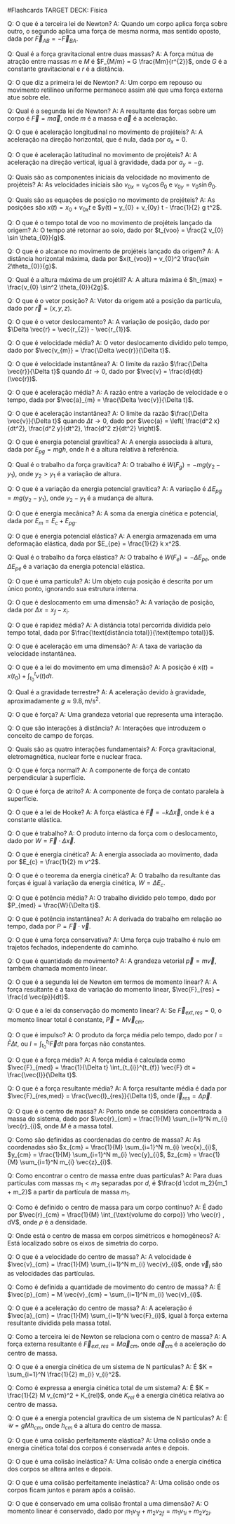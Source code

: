 #Flashcards 
TARGET DECK: Física


Q: O que é a terceira lei de Newton? 
A: Quando um corpo aplica força sobre outro, o segundo aplica uma força de mesma norma, mas sentido oposto, dada por $\vec{F}_{AB} = -\vec{F}_{BA}$.
<!--ID: 1750786654245-->



Q: Qual é a força gravitacional entre duas massas? 
A: A força mútua de atração entre massas $m$ e $M$ é $F_{M/m} = G \frac{Mm}{r^{2}}$, onde $G$ é a constante gravitacional e $r$ é a distância.
<!--ID: 1750786654252-->



Q: O que diz a primeira lei de Newton? 
A: Um corpo em repouso ou movimento retilíneo uniforme permanece assim até que uma força externa atue sobre ele.
<!--ID: 1750786654256-->



Q: Qual é a segunda lei de Newton? 
A: A resultante das forças sobre um corpo é $\vec{F} = m \vec{a}$, onde $m$ é a massa e $\vec{a}$ é a aceleração.
<!--ID: 1750786654261-->



Q: O que é aceleração longitudinal no movimento de projéteis? 
A: A aceleração na direção horizontal, que é nula, dada por $a_x = 0$.
<!--ID: 1750786654265-->



Q: O que é aceleração latitudinal no movimento de projéteis? 
A: A aceleração na direção vertical, igual à gravidade, dada por $a_y = -g$.
<!--ID: 1750786654269-->



Q: Quais são as componentes iniciais da velocidade no movimento de projéteis? 
A: As velocidades iniciais são $v_{0x} = v_{0} \cos \theta_{0}$ e $v_{0y} = v_{0} \sin \theta_{0}$.
<!--ID: 1750786654274-->



Q: Quais são as equações de posição no movimento de projéteis? 
A: As posições são $x(t) = x_{0} + v_{0x} t$ e $y(t) = y_{0} + v_{0y} t - \frac{1}{2} g t^2$.
<!--ID: 1750786654278-->



Q: O que é o tempo total de voo no movimento de projéteis lançado da origem? 
A: O tempo até retornar ao solo, dado por $t_{voo} = \frac{2 v_{0} \sin \theta_{0}}{g}$.
<!--ID: 1750786654283-->



Q: O que é o alcance no movimento de projéteis lançado da origem? 
A: A distância horizontal máxima, dada por $x(t_{voo}) = v_{0}^2 \frac{\sin 2\theta_{0}}{g}$.
<!--ID: 1750786654287-->



Q: Qual é a altura máxima de um projétil? 
A: A altura máxima é $h_{max} = \frac{v_{0} \sin^2 \theta_{0}}{2g}$.
<!--ID: 1750786654292-->



Q: O que é o vetor posição? 
A: Vetor da origem até a posição da partícula, dado por $\vec{r} = (x, y, z)$.
<!--ID: 1750786654296-->



Q: O que é o vetor deslocamento? 
A: A variação de posição, dado por $\Delta \vec{r} = \vec{r_{2}} - \vec{r_{1}}$.
<!--ID: 1750786654300-->



Q: O que é velocidade média? 
A: O vetor deslocamento dividido pelo tempo, dado por $\vec{v_{m}} = \frac{\Delta \vec{r}}{\Delta t}$.


Q: O que é velocidade instantânea? 
A: O limite da razão $\frac{\Delta \vec{r}}{\Delta t}$ quando $\Delta t \to 0$, dado por $\vec{v} = \frac{d}{dt}(\vec{r})$.


Q: O que é aceleração média? 
A: A razão entre a variação de velocidade e o tempo, dada por $\vec{a}_{m} = \frac{\Delta \vec{v}}{\Delta t}$.


Q: O que é aceleração instantânea? 
A: O limite da razão $\frac{\Delta \vec{v}}{\Delta t}$ quando $\Delta t \to 0$, dado por $\vec{a} = \left( \frac{d^2 x}{dt^2}, \frac{d^2 y}{dt^2}, \frac{d^2 z}{dt^2} \right)$.


Q: O que é energia potencial gravítica? 
A: A energia associada à altura, dada por $E_{pg} = m g h$, onde $h$ é a altura relativa à referência.
<!--ID: 1750786654312-->



Q: Qual é o trabalho da força gravítica? 
A: O trabalho é $W(F_{g}) = -m g (y_{2} - y_{1})$, onde $y_{2} > y_{1}$ é a variação de altura.
<!--ID: 1750786654316-->



Q: O que é a variação da energia potencial gravítica? 
A: A variação é $\Delta E_{pg} = m g (y_{2} - y_{1})$, onde $y_{2} - y_{1}$ é a mudança de altura.
<!--ID: 1750786654321-->



Q: O que é energia mecânica? 
A: A soma da energia cinética e potencial, dada por $E_{m} = E_{c} + E_{pg}$.
<!--ID: 1750786654325-->



Q: O que é energia potencial elástica? 
A: A energia armazenada em uma deformação elástica, dada por $E_{pe} = \frac{1}{2} k x^2$.
<!--ID: 1750786654330-->



Q: Qual é o trabalho da força elástica? 
A: O trabalho é $W(F_{e}) = -\Delta E_{pe}$, onde $\Delta E_{pe}$ é a variação da energia potencial elástica.
<!--ID: 1750786654334-->



Q: O que é uma partícula? 
A: Um objeto cuja posição é descrita por um único ponto, ignorando sua estrutura interna.
<!--ID: 1750786654339-->



Q: O que é deslocamento em uma dimensão? 
A: A variação de posição, dada por $\Delta x = x_{f} - x_{i}$.
<!--ID: 1750786654343-->



Q: O que é rapidez média? 
A: A distância total percorrida dividida pelo tempo total, dada por $\frac{\text{distância total}}{\text{tempo total}}$.


Q: O que é aceleração em uma dimensão? 
A: A taxa de variação da velocidade instantânea.
<!--ID: 1750786654349-->



Q: O que é a lei do movimento em uma dimensão? 
A: A posição é $x(t) = x(t_{0}) + \int_{t_{0}}^{t} v(t) dt$.
<!--ID: 1750786654354-->



Q: Qual é a gravidade terrestre? 
A: A aceleração devido à gravidade, aproximadamente $g \approx 9.8 , \text{m/s}^2$.
<!--ID: 1750786654358-->



Q: O que é força? 
A: Uma grandeza vetorial que representa uma interação.
<!--ID: 1750786654363-->



Q: O que são interações à distância? 
A: Interações que introduzem o conceito de campo de forças.
<!--ID: 1750786654368-->



Q: Quais são as quatro interações fundamentais? 
A: Força gravitacional, eletromagnética, nuclear forte e nuclear fraca.
<!--ID: 1750786654372-->



Q: O que é força normal? 
A: A componente de força de contato perpendicular à superfície.
<!--ID: 1750786654377-->



Q: O que é força de atrito? 
A: A componente de força de contato paralela à superfície.
<!--ID: 1750786654381-->



Q: O que é a lei de Hooke? 
A: A força elástica é $\vec{F} = -k \Delta \vec{x}$, onde $k$ é a constante elástica.
<!--ID: 1750786654386-->



Q: O que é trabalho? 
A: O produto interno da força com o deslocamento, dado por $W = \vec{F} \cdot \Delta \vec{x}$.
<!--ID: 1750786654391-->



Q: O que é energia cinética? 
A: A energia associada ao movimento, dada por $E_{c} = \frac{1}{2} m v^2$.
<!--ID: 1750786654395-->



Q: O que é o teorema da energia cinética? 
A: O trabalho da resultante das forças é igual à variação da energia cinética, $W = \Delta E_{c}$.
<!--ID: 1750786654400-->



Q: O que é potência média? 
A: O trabalho dividido pelo tempo, dado por $P_{med} = \frac{W}{\Delta t}$.
<!--ID: 1750786654404-->



Q: O que é potência instantânea? 
A: A derivada do trabalho em relação ao tempo, dada por $P = \vec{F} \cdot \vec{v}$.
<!--ID: 1750786654410-->



Q: O que é uma força conservativa? 
A: Uma força cujo trabalho é nulo em trajetos fechados, independente do caminho.
<!--ID: 1750786654414-->



Q: O que é quantidade de movimento? 
A: A grandeza vetorial $\vec{p} = m \vec{v}$, também chamada momento linear.
<!--ID: 1750786654420-->



Q: O que é a segunda lei de Newton em termos de momento linear? 
A: A força resultante é a taxa de variação do momento linear, $\vec{F}_{res} = \frac{d \vec{p}}{dt}$.
<!--ID: 1750786654424-->



Q: O que é a lei da conservação do momento linear? 
A: Se $\vec{F}_{ext,res} = 0$, o momento linear total é constante, $\vec{P} = M \vec{v}_{cm}$.
<!--ID: 1750786654428-->



Q: O que é impulso? 
A: O produto da força média pelo tempo, dado por $I = \bar{F} \Delta t$, ou $I = \int_{t_{0}}^{t_{1}} \vec{F} dt$ para forças não constantes.
<!--ID: 1750786654433-->


Q: O que é a força média? 
A: A força média é calculada como $\vec{F}_{med} = \frac{1}{\Delta t} \int_{t_{i}}^{t_{f}} \vec{F} dt = \frac{\vec{I}}{\Delta t}$.
<!--ID: 1750885046137-->



Q: O que é a força resultante média? 
A: A força resultante média é dada por $\vec{F}_{res,med} = \frac{\vec{I}_{res}}{\Delta t}$, onde $\vec{I}_{res} = \Delta \vec{p}$.
<!--ID: 1750885046148-->



Q: O que é o centro de massa? 
A: Ponto onde se considera concentrada a massa do sistema, dado por $\vec{r}_{cm} = \frac{1}{M} \sum_{i=1}^N m_{i} \vec{r}_{i}$, onde $M$ é a massa total.
<!--ID: 1750885046153-->



Q: Como são definidas as coordenadas do centro de massa? 
A: As coordenadas são $x_{cm} = \frac{1}{M} \sum_{i=1}^N m_{i} \vec{x}_{i}$, $y_{cm} = \frac{1}{M} \sum_{i=1}^N m_{i} \vec{y}_{i}$, $z_{cm} = \frac{1}{M} \sum_{i=1}^N m_{i} \vec{z}_{i}$.
<!--ID: 1750885046159-->



Q: Como encontrar o centro de massa entre duas partículas? 
A: Para duas partículas com massas $m_1 < m_2$ separadas por $d$, é $\frac{d \cdot m_2}{m_1 + m_2}$ a partir da partícula de massa $m_1$.
<!--ID: 1750885046166-->



Q: Como é definido o centro de massa para um corpo contínuo? 
A: É dado por $\vec{r}_{cm} = \frac{1}{M} \int_{\text{volume do corpo}} \rho \vec{r} , dV$, onde $\rho$ é a densidade.
<!--ID: 1750885046172-->



Q: Onde está o centro de massa em corpos simétricos e homogêneos? 
A: Está localizado sobre os eixos de simetria do corpo.
<!--ID: 1750885046177-->



Q: O que é a velocidade do centro de massa? 
A: A velocidade é $\vec{v}_{cm} = \frac{1}{M} \sum_{i=1}^N m_{i} \vec{v}_{i}$, onde $\vec{v}_{i}$ são as velocidades das partículas.
<!--ID: 1750885046182-->



Q: Como é definida a quantidade de movimento do centro de massa? 
A: É $\vec{p}_{cm} = M \vec{v}_{cm} = \sum_{i=1}^N m_{i} \vec{v}_{i}$.
<!--ID: 1750885046187-->



Q: O que é a aceleração do centro de massa? 
A: A aceleração é $\vec{a}_{cm} = \frac{1}{M} \sum_{i=1}^N \vec{F}_{i}$, igual à força externa resultante dividida pela massa total.
<!--ID: 1750885046192-->



Q: Como a terceira lei de Newton se relaciona com o centro de massa? 
A: A força externa resultante é $\vec{F}_{ext,res} = M \vec{a}_{cm}$, onde $\vec{a}_{cm}$ é a aceleração do centro de massa.
<!--ID: 1750885046197-->



Q: O que é a energia cinética de um sistema de N partículas? 
A: É $K = \sum_{i=1}^N \frac{1}{2} m_{i} v_{i}^2$.
<!--ID: 1750885046203-->



Q: Como é expressa a energia cinética total de um sistema? 
A: É $K = \frac{1}{2} M v_{cm}^2 + K_{rel}$, onde $K_{rel}$ é a energia cinética relativa ao centro de massa.
<!--ID: 1750885046212-->



Q: O que é a energia potencial gravítica de um sistema de N partículas? 
A: É $\mathcal{U} = g M h_{cm}$, onde $h_{cm}$ é a altura do centro de massa.
<!--ID: 1750885046217-->



Q: O que é uma colisão perfeitamente elástica? 
A: Uma colisão onde a energia cinética total dos corpos é conservada antes e depois.
<!--ID: 1750885046223-->



Q: O que é uma colisão inelástica? 
A: Uma colisão onde a energia cinética dos corpos se altera antes e depois.
<!--ID: 1750885046228-->



Q: O que é uma colisão perfeitamente inelástica? 
A: Uma colisão onde os corpos ficam juntos e param após a colisão.
<!--ID: 1750885046234-->



Q: O que é conservado em uma colisão frontal a uma dimensão? 
A: O momento linear é conservado, dado por $m_{1} v_{1f} + m_{2} v_{2f} = m_{1} v_{1i} + m_{2} v_{2i}$.
<!--ID: 1750885046240-->

